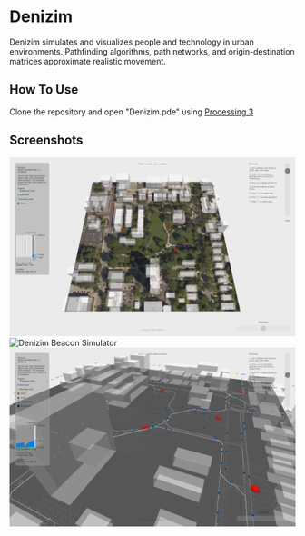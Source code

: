 # Denizim
Denizim simulates and visualizes people and technology in urban environments. Pathfinding algorithms, path networks, and origin-destination matrices approximate realistic movement.

## How To Use
Clone the repository and open "Denizim.pde" using [Processing 3](https://processing.org/download/)

## Screenshots
![Denizim Beacon Simulator](/screenshots/denizim1.png?raw=false)
![Denizim Beacon Simulator](/screenshots/denizim2.png?raw=false)
![Denizim Beacon Simulator](/screenshots/denizim3.png?raw=false)
